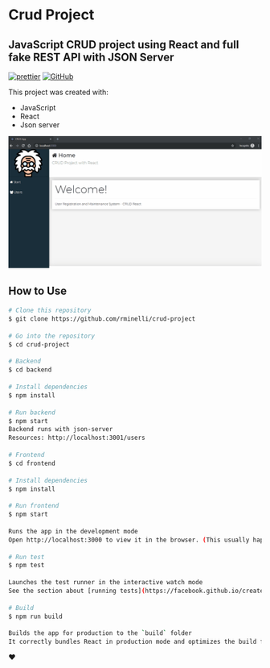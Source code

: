 # Crud Project
## JavaScript CRUD project using React and full fake REST API with JSON Server


[![prettier](https://img.shields.io/badge/styled%20with-prettier-ff69b4.svg)](https://github.com/prettier/prettier)
[![GitHub](https://img.shields.io/github/license/mtxr/vscode-sqltools?style=flat-square)](https://github.com/rminelli/brastlewark-search/blob/master/LICENSE)

This project was created with:

- JavaScript
- React
- Json server

![](preview.gif)

## How to Use

```bash
# Clone this repository
$ git clone https://github.com/rminelli/crud-project

# Go into the repository
$ cd crud-project

# Backend
$ cd backend

# Install dependencies
$ npm install

# Run backend
$ npm start
Backend runs with json-server
Resources: http://localhost:3001/users

# Frontend
$ cd frontend

# Install dependencies
$ npm install

# Run frontend
$ npm start

Runs the app in the development mode
Open http://localhost:3000 to view it in the browser. (This usually happens automatically)

# Run test
$ npm test

Launches the test runner in the interactive watch mode
See the section about [running tests](https://facebook.github.io/create-react-app/docs/running-tests)

# Build
$ npm run build

Builds the app for production to the `build` folder
It correctly bundles React in production mode and optimizes the build for the best performance.

```

❤️